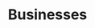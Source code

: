 ---
title: Businesses
type: community
description: Commercial entities having vvvv licenses
layout: businesses
---